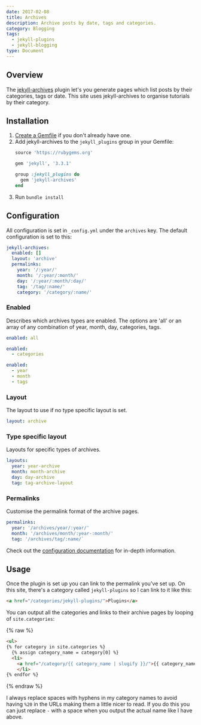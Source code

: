 ```yaml
---
date: 2017-02-08
title: Archives
description: Archive posts by date, tags and categories.
category: Blogging
tags:
  - jekyll-plugins
  - jekyll-blogging
type: Document
---
```


## Overview

The [jekyll-archives](https://github.com/jekyll/jekyll-archives) plugin let's you generate pages which list posts by their categories, tags or date. This site uses jekyll-archives to organise tutorials by their category.

## Installation

1.  [Create a Gemfile](/jekyll/gemfiles-and-the-bundler/) if you don't already have one.
2.  Add jekyll-archives to the `jekyll_plugins` group in your Gemfile:
    ~~~ruby
    source 'https://rubygems.org'

    gem 'jekyll', '3.3.1'

    group :jekyll_plugins do
      gem 'jekyll-archives'
    end
    ~~~
3. Run `bundle install`

## Configuration

All configuration is set in `_config.yml` under the `archives` key. The default configuration is set to this:

~~~yaml
jekyll-archives:
  enabled: []
  layout: 'archive'
  permalinks:
    year: '/:year/'
    month: '/:year/:month/'
    day: '/:year/:month/:day/'
    tag: '/tag/:name/'
    category: '/category/:name/'
~~~

### Enabled

Describes which archives types are enabled. The options are 'all' or an array of any combination of year, month, day, categories, tags.

~~~yaml
enabled: all
~~~

~~~yaml
enabled:
  - categories
~~~

~~~yaml
enabled:
  - year
  - month
  - tags
~~~

### Layout

The layout to use if no type specific layout is set.

~~~yaml
layout: archive
~~~

### Type specific layout

Layouts for specific types of archives.

~~~yaml
layouts:
  year: year-archive
  month: month-archive
  day: day-archive
  tag: tag-archive-layout
~~~

### Permalinks

Customise the permalink format of the archive pages.

~~~yaml
permalinks:
  year: '/archives/year/:year/'
  month: '/archives/month/:year-:month/'
  tag: '/archives/tag/:name/`
~~~

Check out the [configuration documentation](https://github.com/jekyll/jekyll-archives/blob/master/docs/configuration.md) for in-depth information.

## Usage

Once the plugin is set up you can link to the permalink you've set up. On this site, there's a category called `jekyll-plugins` so I can link to it like this:

~~~html
<a href="/categories/jekyll-plugins/">Plugins</a>
~~~

You can output all the categories and links to their archive pages by looping of `site.categories`:

{% raw %}
~~~html
<ul>
{% for category in site.categories %}
  {% assign category_name = category[0] %}
  <li>
    <a href="/category/{{ category_name | slugify }}/">{{ category_name | replace: "-", " " }}</a>
	</li>
{% endfor %}
~~~
{% endraw %}

I always replace spaces with hyphens in my category names to avoid having `%20` in the URLs making them a little nicer to read. If you do this you can just replace `-` with a space when you output the actual name like I have above.
